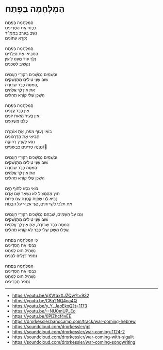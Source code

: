 # הַמִּלְחָמָה בַּפֶּתַח

הַמִּלְחָמָה בַּפֶּתַח \
כַּבְּסִי אֶת הַסְּדִינִים \
נֵשֵׁב בָּעֶרֶב בַּמָּמָ"ד \
נִקְרָא עִתּוֹנִים \
\
הַמִּלְחָמָה בַּפֶּתַח \
הַחְבִּיאִי אֶת הַיְלָדִים \
נֵלֵךְ עוֹד מְעַט לִישֹׁן \
נַקְשִׁיב לַשְּׁכֵנִים \
\
וּבַשָּׁמַיִם נִמְשָׁכִים רִקּוּדֵי הָעַמִּים \
שׁוּב שְׁנֵי טִילִים מִתְנַשְּׁקִים \
הַמִּטָּה כְּבָר שְׁבוּרָה, \
אַתְּ אֵין לָךְ אֱלֹהִים \
הַשָּׁכֵן שֶׁלִּי קוֹרֵא תְּהִלִּים \
\
הַמִּלְחָמָה בַּפֶּתַח \
אֵין כְּבָר עֲנָנִים \
אֵין בָּעִיר הַזֹּאת יוֹנִים \
כֻּלָּם מְשֻׁגָּעִים \
\
בּוֹאִי נָעוּף מִפֹּה, אַתְּ אוֹמֶרֶת \
תָּבִיאִי אֶת הַדַּרְכּוֹנִים \
נִסַּע לְאֶרֶץ רְחוֹקָה \
נִקְנֶה סְדִינִים צִבְעוֹנִיִּים\\
\
וּבַשָּׁמַיִם נִמְשָׁכִים רִקּוּדֵי הָעַמִּים\
שׁוּב שְׁנֵי טִילִים מִתְנַשְּׁקִים \
הַמִּטָּה כְּבָר שְׁבוּרָה\
אַתְּ אֵין לָךְ אֱלֹהִים \
הַשָּׁכֵן שֶׁלִּי קוֹרֵא תְּהִלִּים \
\
בּוֹאִי נִסַּע לְחוֹף הַיָּם \
חוּץ מֵהַמַּצִּיל לֹא נִשְׁאַר שָׁם אָדָם \
נָבִיא לָנוּ שַׂקִּית קְטַנָּה עִם פֵּרוֹת \
אַתְּ תֵּלְכִי לַשֵּׁרוּתִים, אֲנִי אָצִיץ עַל הַבָּנוֹת \
\
וְגַם עַל הַשָּׁמַיִם, שֶׁבָּהֶם נִמְשָׁכִים רִקּוּדֵי הָעַמִּים \
שׁוּב שְׁנֵי טִילִים מִתְנַשְּׁקִים \
הַמִּטָּה כְּבָר שְׁבוּרָה, אַתְּ אֵין לָךְ אֱלֹהִים \
אֲפִלּוּ הַשָּׁכֵן שֶׁלִּי כְּבָר לֹא קוֹרֵא תְּהִלִּים \
\
כִּי הַמִּלְחָמָה בַּפֶּתַח \
כַּבְּסִי אֶת הַסְּדִינִים \
נַשְׁחִיל חוּט לְמַחַט \
נִתְפֹּר דְּגָלִים לְבָנִים \
\
הַמִּלְחָמָה בַּפֶּתַח \
כַּבְּסִי אֶת הַסְּדִינִים \
נַשְׁחִיל חוּט לְמַחַט \
נִתְפֹּר תַּכְרִיכִים

---
- https://youtu.be/qXVtqxXJZQw?t=932
- https://youtu.be/C8q2NQ4oa4Q
- https://youtu.be/y_Y_JaoEkxQ?t=1173
- https://youtu.be/--NU0mUP_Eo
- https://youtu.be/0PlZhcf4vEE
- https://drorkessler.bandcamp.com/track/war-coming-hebrew
- https://soundcloud.com/drorkessler/gil
- https://soundcloud.com/drorkessler/war-coming-1124-2
- https://soundcloud.com/drorkessler/war-coming-with-sigalit
- https://soundcloud.com/drorkessler/war-coming-songwriting
